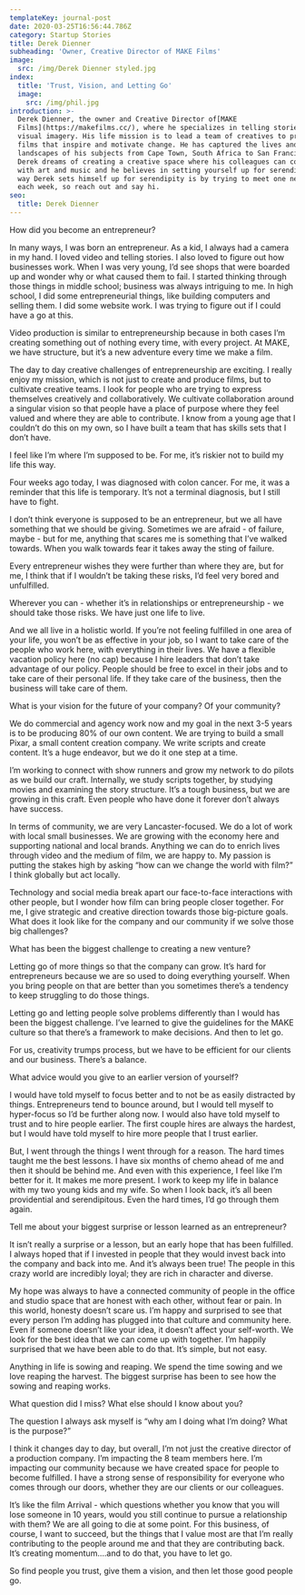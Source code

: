 ```yaml
---
templateKey: journal-post
date: 2020-03-25T16:56:44.786Z
category: Startup Stories
title: Derek Dienner
subheading: 'Owner, Creative Director of MAKE Films'
image:
  src: /img/Derek Dienner styled.jpg
index:
  title: 'Trust, Vision, and Letting Go'
  image:
    src: /img/phil.jpg
introduction: >-
  Derek Dienner, the owner and Creative Director of[MAKE
  Films](https://makefilms.cc/), where he specializes in telling stories through
  visual imagery. His life mission is to lead a team of creatives to produce
  films that inspire and motivate change. He has captured the lives and
  landscapes of his subjects from Cape Town, South Africa to San Francisco.
  Derek dreams of creating a creative space where his colleagues can collaborate
  with art and music and he believes in setting yourself up for serendipity. One
  way Derek sets himself up for serendipity is by trying to meet one new person
  each week, so reach out and say hi.
seo:
  title: Derek Dienner
---
```

How did you become an entrepreneur?

In many ways, I was born an entrepreneur. As a kid, I always had a camera in my hand. I loved video and telling stories. I also loved to figure out how businesses work. When I was very young, I’d see shops that were boarded up and wonder why or what caused them to fail. I started thinking through those things in middle school; business was always intriguing to me. In high school, I did some entrepreneurial things, like building computers and selling them. I did some website work. I was trying to figure out if I could have a go at this.

Video production is similar to entrepreneurship because in both cases I’m creating something out of nothing every time, with every project. At MAKE, we have structure, but it’s a new adventure every time we make a film.

The day to day creative challenges of entrepreneurship are exciting. I really enjoy my mission, which is not just to create and produce films, but to cultivate creative teams. I look for people who are trying to express themselves creatively and collaboratively. We cultivate collaboration around a singular vision so that people have a place of purpose where they feel valued and where they are able to contribute. I know from a young age that I couldn’t do this on my own, so I have built a team that has skills sets that I don’t have.

I feel like I’m where I’m supposed to be. For me, it’s riskier not to build my life this way.

Four weeks ago today, I was diagnosed with colon cancer. For me, it was a reminder that this life is temporary. It’s not a terminal diagnosis, but I still have to fight.

I don’t think everyone is supposed to be an entrepreneur, but we all have something that we should be giving. Sometimes we are afraid - of failure, maybe - but for me, anything that scares me is something that I’ve walked towards. When you walk towards fear it takes away the sting of failure.

Every entrepreneur wishes they were further than where they are, but for me, I think that if I wouldn’t be taking these risks, I’d feel very bored and unfulfilled.

Wherever you can - whether it’s in relationships or entrepreneurship - we should take those risks. We have just one life to live.

And we all live in a holistic world. If you’re not feeling fulfilled in one area of your life, you won’t be as effective in your job, so I want to take care of the people who work here, with everything in their lives. We have a flexible vacation policy here (no cap) because I hire leaders that don’t take advantage of our policy. People should be free to excel in their jobs and to take care of their personal life. If they take care of the business, then the business will take care of them.

What is your vision for the future of your company? Of your community?

We do commercial and agency work now and my goal in the next 3-5 years is to be producing 80% of our own content. We are trying to build a small Pixar, a small content creation company. We write scripts and create content. It’s a huge endeavor, but we do it one step at a time.

I’m working to connect with show runners and grow my network to do pilots as we build our craft. Internally, we study scripts together, by studying movies and examining the story structure. It’s a tough business, but we are growing in this craft. Even people who have done it forever don’t always have success.

In terms of community, we are very Lancaster-focused. We do a lot of work with local small businesses. We are growing with the economy here and supporting national and local brands. Anything we can do to enrich lives through video and the medium of film, we are happy to. My passion is putting the stakes high by asking “how can we change the world with film?” I think globally but act locally.

Technology and social media break apart our face-to-face interactions with other people, but I wonder how film can bring people closer together. For me, I give strategic and creative direction towards those big-picture goals. What does it look like for the company and our community if we solve those big challenges?

What has been the biggest challenge to creating a new venture?

Letting go of more things so that the company can grow. It’s hard for entrepreneurs because we are so used to doing everything yourself. When you bring people on that are better than you sometimes there’s a tendency to keep struggling to do those things.

Letting go and letting people solve problems differently than I would has been the biggest challenge. I’ve learned to give the guidelines for the MAKE culture so that there’s a framework to make decisions. And then to let go.

For us, creativity trumps process, but we have to be efficient for our clients and our business. There’s a balance.

What advice would you give to an earlier version of yourself?

I would have told myself to focus better and to not be as easily distracted by things. Entrepreneurs tend to bounce around, but I would tell myself to hyper-focus so I’d be further along now. I would also have told myself to trust and to hire people earlier. The first couple hires are always the hardest, but I would have told myself to hire more people that I trust earlier.

But, I went through the things I went through for a reason. The hard times taught me the best lessons. I have six months of chemo ahead of me and then it should be behind me. And even with this experience, I feel like I’m better for it. It makes me more present. I work to keep my life in balance with my two young kids and my wife. So when I look back, it’s all been providential and serendipitous. Even the hard times, I’d go through them again.

Tell me about your biggest surprise or lesson learned as an entrepreneur?

It isn’t really a surprise or a lesson, but an early hope that has been fulfilled. I always hoped that if I invested in people that they would invest back into the company and back into me. And it’s always been true! The people in this crazy world are incredibly loyal; they are rich in character and diverse.

My hope was always to have a connected community of people in the office and studio space that are honest with each other, without fear or pain. In this world, honesty doesn’t scare us. I’m happy and surprised to see that every person I’m adding has plugged into that culture and community here. Even if someone doesn’t like your idea, it doesn’t affect your self-worth. We look for the best idea that we can come up with together. I’m happily surprised that we have been able to do that. It’s simple, but not easy.

Anything in life is sowing and reaping. We spend the time sowing and we love reaping the harvest. The biggest surprise has been to see how the sowing and reaping works.

What question did I miss? What else should I know about you?

The question I always ask myself is “why am I doing what I’m doing? What is the purpose?”

I think it changes day to day, but overall, I’m not just the creative director of a production company. I’m impacting the 8 team members here. I’m impacting our community because we have created space for people to become fulfilled. I have a strong sense of responsibility for everyone who comes through our doors, whether they are our clients or our colleagues.

It’s like the film Arrival - which questions whether you know that you will lose someone in 10 years, would you still continue to pursue a relationship with them? We are all going to die at some point. For this business, of course, I want to succeed, but the things that I value most are that I’m really contributing to the people around me and that they are contributing back. It’s creating momentum….and to do that, you have to let go.

So find people you trust, give them a vision, and then let those good people go.
